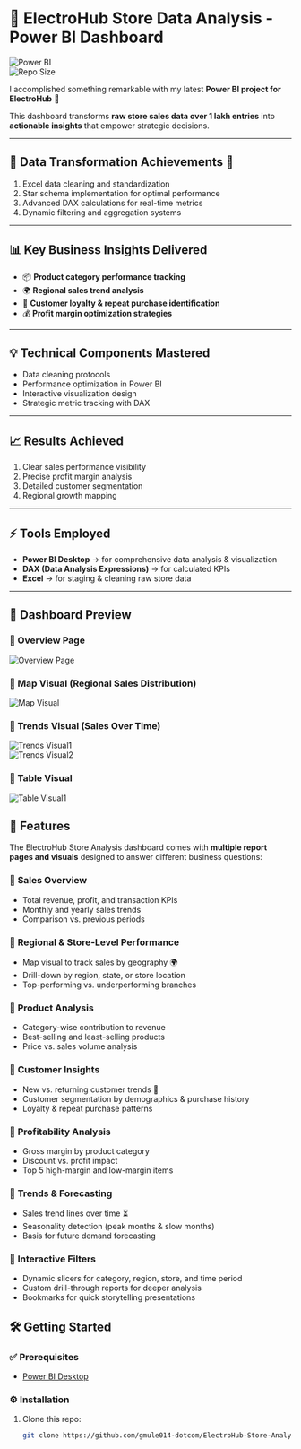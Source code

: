 # 🛒 ElectroHub Store Data Analysis - Power BI Dashboard  

![Power BI](https://img.shields.io/badge/Power%20BI-Dashboard-F2C811?logo=powerbi&logoColor=black)  
![Repo Size](https://img.shields.io/github/repo-size/gmule014-dotcom/ElectroHub-Store-Analysis)  
 

I accomplished something remarkable with my latest **Power BI project for ElectroHub** 🚀  

This dashboard transforms **raw store sales data over 1 lakh entries**  into **actionable insights** that empower strategic decisions.  

---

## 🔄 Data Transformation Achievements 💫
1. Excel data cleaning and standardization  
2. Star schema implementation for optimal performance  
3. Advanced DAX calculations for real-time metrics  
4. Dynamic filtering and aggregation systems  

---

## 📊 Key Business Insights Delivered
- 📦 **Product category performance tracking**  
- 🌍 **Regional sales trend analysis**  
- 👥 **Customer loyalty & repeat purchase identification**  
- 💰 **Profit margin optimization strategies**  

---

## 💡 Technical Components Mastered
- Data cleaning protocols  
- Performance optimization in Power BI  
- Interactive visualization design  
- Strategic metric tracking with DAX  

---

## 📈 Results Achieved
1. Clear sales performance visibility  
2. Precise profit margin analysis  
3. Detailed customer segmentation  
4. Regional growth mapping  

---

## ⚡ Tools Employed
- **Power BI Desktop** → for comprehensive data analysis & visualization  
- **DAX (Data Analysis Expressions)** → for calculated KPIs  
- **Excel** → for staging & cleaning raw store data  

---

## 📸 Dashboard Preview

### 🔹 Overview Page  
![Overview Page](Overview.png)  

### 🔹 Map Visual (Regional Sales Distribution)  
![Map Visual](Map-Visual.png)  

### 🔹 Trends Visual (Sales Over Time)  
![Trends Visual1](Sale-by-Profit.png)  
![Trends Visual2](Sales-Trends-by-Period.png) 

### 🔹 Table Visual
![Table Visual1](Table.png) 


## 🚀 Features
The ElectroHub Store Analysis dashboard comes with **multiple report pages and visuals** designed to answer different business questions:  

### 🔹 **Sales Overview**
- Total revenue, profit, and transaction KPIs  
- Monthly and yearly sales trends  
- Comparison vs. previous periods  

### 🔹 **Regional & Store-Level Performance**
- Map visual to track sales by geography 🌍  
- Drill-down by region, state, or store location  
- Top-performing vs. underperforming branches  

### 🔹 **Product Analysis**
- Category-wise contribution to revenue  
- Best-selling and least-selling products  
- Price vs. sales volume analysis  

### 🔹 **Customer Insights**
- New vs. returning customer trends 👥  
- Customer segmentation by demographics & purchase history  
- Loyalty & repeat purchase patterns  

### 🔹 **Profitability Analysis**
- Gross margin by product category  
- Discount vs. profit impact  
- Top 5 high-margin and low-margin items  

### 🔹 **Trends & Forecasting**
- Sales trend lines over time ⏳  
- Seasonality detection (peak months & slow months)  
- Basis for future demand forecasting  

### 🔹 **Interactive Filters**
- Dynamic slicers for category, region, store, and time period  
- Custom drill-through reports for deeper analysis  
- Bookmarks for quick storytelling presentations  

## 🛠 Getting Started

### ✅ Prerequisites
- [Power BI Desktop](https://powerbi.microsoft.com/desktop/)  

### ⚙️ Installation
1. Clone this repo:
   ```bash
   git clone https://github.com/gmule014-dotcom/ElectroHub-Store-Analysis.git
